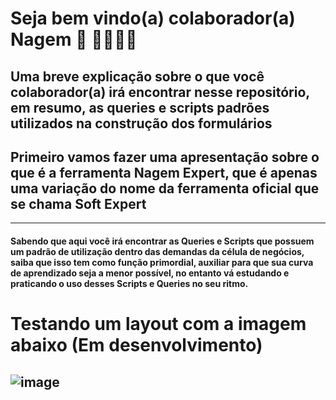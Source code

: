 # Seja bem vindo(a) colaborador(a) Nagem 🎉 👨‍💻👩‍💻

## Uma breve explicação sobre o que você colaborador(a) irá encontrar nesse repositório, em resumo, as queries e scripts padrões utilizados na construção dos formulários 
## Primeiro vamos fazer uma apresentação sobre o que é a ferramenta Nagem Expert, que é apenas uma variação do nome da ferramenta oficial que se chama Soft Expert

------------------------------------------------------------------------

#### Sabendo que aqui você irá encontrar as Queries e Scripts que possuem um padrão de utilização dentro das demandas da célula de negócios, saiba que isso tem como função primordial, auxiliar para que sua curva de aprendizado seja a menor possível, no entanto vá estudando e praticando o uso desses Scripts e Queries no seu ritmo.

# Testando um layout com a imagem abaixo (Em desenvolvimento)
![image](https://user-images.githubusercontent.com/95197081/171949021-0066f740-8675-44f3-af51-06c47bb13351.png)
-------------------------------------------------------------------------










